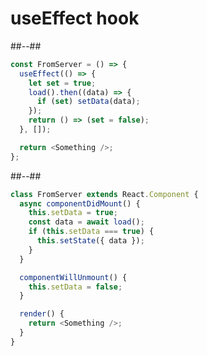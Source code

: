 <!-- .slide: class="with-code two-column-layout" -->

# useEffect hook

##--##

```javascript
const FromServer = () => {
  useEffect(() => {
    let set = true;
    load().then((data) => {
      if (set) setData(data);
    });
    return () => (set = false);
  }, []);

  return <Something />;
};
```

##--##

```javascript
class FromServer extends React.Component {
  async componentDidMount() {
    this.setData = true;
    const data = await load();
    if (this.setData === true) {
      this.setState({ data });
    }
  }

  componentWillUnmount() {
    this.setData = false;
  }

  render() {
    return <Something />;
  }
}
```
